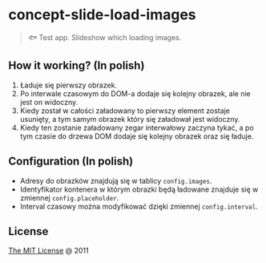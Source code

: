 # concept-slide-load-images

> :fish: Test app. Slideshow which loading images.

## How it working? (In polish)

1. Ładuje się pierwszy obrazek.
2. Po interwale czasowym do DOM-a dodaje się kolejny obrazek, ale nie jest on widoczny.
3. Kiedy został w całości załadowany to pierwszy element zostaje usunięty, a tym samym obrazek który się załadował jest widoczny.
4. Kiedy ten zostanie załadowany zegar interwałowy zaczyna tykać, a po tym czasie do drzewa DOM dodaje się kolejny obrazek oraz się ładuje.

## Configuration (In polish)

* Adresy do obrazków znajdują się w tablicy `config.images`.
* Identyfikator kontenera w którym obrazki będą ładowane znajduje się w zmiennej `config.placeholder`.
* Interval czasowy można modyfikować dzięki zmiennej `config.interval`.

## License

[The MIT License](http://piecioshka.mit-license.org) @ 2011
